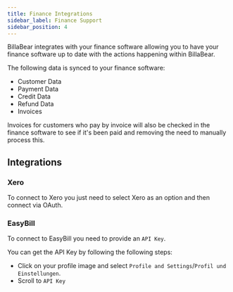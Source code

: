 ```yaml
---
title: Finance Integrations
sidebar_label: Finance Support
sidebar_position: 4
---
```

BillaBear integrates with your finance software allowing you to have your finance software up to date with the actions happening within BillaBear.

The following data is synced to your finance software:

* Customer Data
* Payment Data
* Credit Data
* Refund Data
* Invoices

Invoices for customers who pay by invoice will also be checked in the finance software to see if it's been paid and removing the need to manually process this.

## Integrations

### Xero

To connect to Xero you just need to select Xero as an option and then connect via OAuth.

### EasyBill

To connect to EasyBill you need to provide an `API Key`. 

You can get the API Key by following the following steps:

* Click on your profile image and select `Profile and Settings`/`Profil und Einstellungen`.
* Scroll to `API Key`